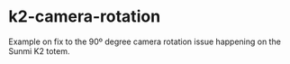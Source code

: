 # k2-camera-rotation
Example on fix to the 90º degree camera rotation issue happening on the Sunmi K2 totem.
